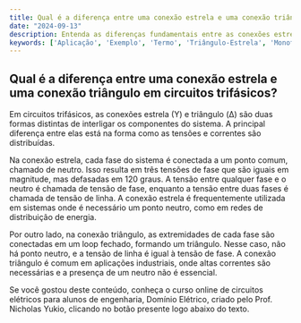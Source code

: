 ```yaml
---
title: Qual é a diferença entre uma conexão estrela e uma conexão triângulo em circuitos trifásicos?
date: "2024-09-13"
description: Entenda as diferenças fundamentais entre as conexões estrela e triângulo em circuitos trifásicos.
keywords: ['Aplicação', 'Exemplo', 'Termo', 'Triângulo-Estrela', 'Monofásico', 'Fator', 'Trifásico']
---
```


## Qual é a diferença entre uma conexão estrela e uma conexão triângulo em circuitos trifásicos?

Em circuitos trifásicos, as conexões estrela (Y) e triângulo (Δ) são duas formas distintas de interligar os componentes do sistema. A principal diferença entre elas está na forma como as tensões e correntes são distribuídas.

Na conexão estrela, cada fase do sistema é conectada a um ponto comum, chamado de neutro. Isso resulta em três tensões de fase que são iguais em magnitude, mas defasadas em 120 graus. A tensão entre qualquer fase e o neutro é chamada de tensão de fase, enquanto a tensão entre duas fases é chamada de tensão de linha. A conexão estrela é frequentemente utilizada em sistemas onde é necessário um ponto neutro, como em redes de distribuição de energia.

Por outro lado, na conexão triângulo, as extremidades de cada fase são conectadas em um loop fechado, formando um triângulo. Nesse caso, não há ponto neutro, e a tensão de linha é igual à tensão de fase. A conexão triângulo é comum em aplicações industriais, onde altas correntes são necessárias e a presença de um neutro não é essencial.

Se você gostou deste conteúdo, conheça o curso online de circuitos elétricos para alunos de engenharia, Domínio Elétrico, criado pelo Prof. Nicholas Yukio, clicando no botão presente logo abaixo do texto.